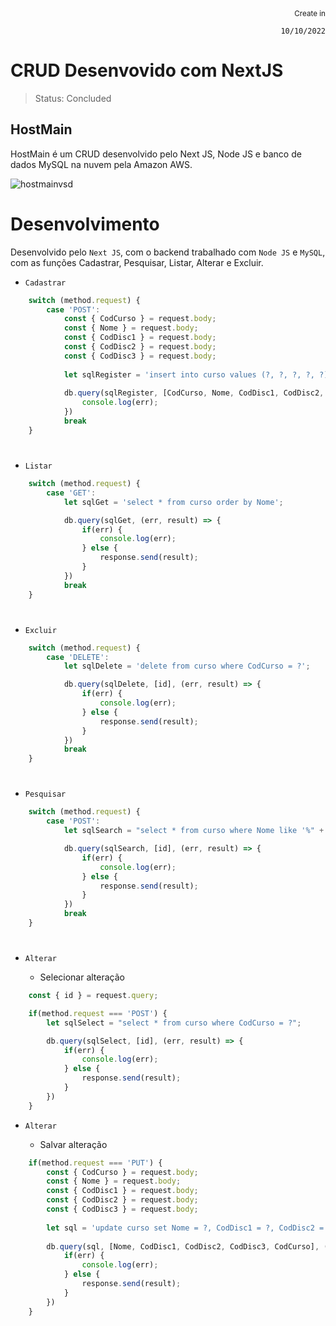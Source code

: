<div align="right">
  <sub>Create in</sub>  
  
  `10/10/2022`
</div>

# CRUD Desenvovido com NextJS

> Status: Concluded

## HostMain

HostMain é um CRUD desenvolvido pelo Next JS, Node JS e banco de dados MySQL na nuvem pela Amazon AWS.

![hostmainvsd](https://user-images.githubusercontent.com/109045257/197403214-093b934f-e32c-423c-a8af-4022ba7829e7.png)

# Desenvolvimento

Desenvolvido pelo `Next JS`, com o backend trabalhado com `Node JS` e `MySQL`, com as funções Cadastrar, Pesquisar, Listar, Alterar e Excluir.

* `Cadastrar` 

```js
    switch (method.request) {
        case 'POST':
            const { CodCurso } = request.body;
            const { Nome } = request.body;
            const { CodDisc1 } = request.body;
            const { CodDisc2 } = request.body;
            const { CodDisc3 } = request.body;
        
            let sqlRegister = 'insert into curso values (?, ?, ?, ?, ?)';
        
            db.query(sqlRegister, [CodCurso, Nome, CodDisc1, CodDisc2, CodDisc3], (err, result) => {
                console.log(err);
            })
            break
    }
```

#

* `Listar` 

```js
    switch (method.request) {
        case 'GET':
            let sqlGet = 'select * from curso order by Nome';

            db.query(sqlGet, (err, result) => {
                if(err) {
                    console.log(err);
                } else {
                    response.send(result);
                }
            })
            break
    }
```

#

* `Excluir` 

```js
    switch (method.request) {
        case 'DELETE':
            let sqlDelete = 'delete from curso where CodCurso = ?';

            db.query(sqlDelete, [id], (err, result) => {
                if(err) {
                    console.log(err);
                } else {
                    response.send(result);
                } 
            })
            break
    }
```

#

* `Pesquisar` 

```js
    switch (method.request) {
        case 'POST':
            let sqlSearch = "select * from curso where Nome like '%" + id + "%'";

            db.query(sqlSearch, [id], (err, result) => {
                if(err) {
                    console.log(err);
                } else {
                    response.send(result);
                }
            })
            break
    }
```

#

* `Alterar` 

  * Selecionar alteração
  
```js
    const { id } = request.query;

    if(method.request === 'POST') {
        let sqlSelect = "select * from curso where CodCurso = ?";

        db.query(sqlSelect, [id], (err, result) => {
            if(err) {
                console.log(err);
            } else {
                response.send(result);
            }       
        })
    }
```

* `Alterar` 

   * Salvar alteração
     
```js
    if(method.request === 'PUT') {
        const { CodCurso } = request.body;
        const { Nome } = request.body;
        const { CodDisc1 } = request.body;
        const { CodDisc2 } = request.body;
        const { CodDisc3 } = request.body;
    
        let sql = 'update curso set Nome = ?, CodDisc1 = ?, CodDisc2 = ?, CodDisc3 = ? where CodCurso = ?';
    
        db.query(sql, [Nome, CodDisc1, CodDisc2, CodDisc3, CodCurso], (err, result) => {
            if(err) {
                console.log(err);
            } else {
                response.send(result);
            }    
        })
    }
```
